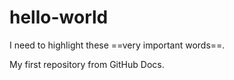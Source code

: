 # hello-world

I need to highlight these ==very important words==.

My first repository from GitHub Docs.
